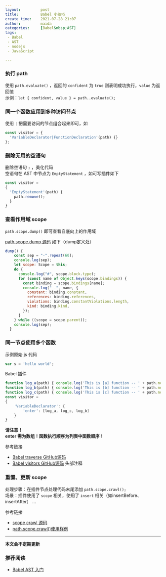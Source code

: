 ```yaml
---
layout:         post  
title:          Babel 小技巧
create_time:    2021-07-28 21:07   
author:         maida
categories:     [Babel&nbsp;AST]  
tags:  
 - Babel
 - AST
 - nodejs
 - JavaScript

---
```



### 执行 path 
使用 `path.evaluate()` ，返回的 `confident` 为 `true` 则表明成功执行，`value` 为返回值  
示例：`let { confident, value } = path..evaluate();`

### 同一个函数应用到多种访问节点
使用 `|` 把需要访问的节点组合起来即可，如
```javascript
const visitor = {
  'VariableDeclarator|FunctionDeclaration'(path) {}
};
```

### 删除无用的空语句
删除空语句 `;` ，美化代码  
空语句在 AST 中节点为 `EmptyStatement` ，如可写插件如下  
```javascript
const visitor =
{
  'EmptyStatement'(path) {
    path.remove();
  }
}
```

### 查看作用域 scope
`path.scope.dump()` 即可查看自底向上的作用域  

[path.scope.dump 源码](https://github.com/babel/babel/blob/a5a63e3033060f9454bfbafbb03fd0945e6dc1c2/packages/babel-traverse/src/scope/index.ts#L571) 如下（dump定义处）
```javascript
dump() {
    const sep = "-".repeat(60);
    console.log(sep);
    let scope: Scope = this;
    do {
      console.log("#", scope.block.type);
      for (const name of Object.keys(scope.bindings)) {
        const binding = scope.bindings[name];
        console.log(" -", name, {
          constant: binding.constant,
          references: binding.references,
          violations: binding.constantViolations.length,
          kind: binding.kind,
        });
      }
    } while ((scope = scope.parent));
    console.log(sep);
  }
```

### 同一节点使用多个函数
示例原始 js 代码  
```javascript
var s = 'hello world';
```

Babel 插件  
```javascript
function log_a(path) { console.log('This is [a] function -- ' + path.node.init.value); }
function log_b(path) { console.log('This is [b] function -- ' + path.node.init.value); }
function log_c(path) { console.log('This is [c] function -- ' + path.node.init.value); }
const visitor =
{
    'VariableDeclarator': {
        'enter': [log_a, log_c, log_b]
    }
}
```
**请注意！**  
**enter 需为数组！函数执行顺序为列表中函数顺序！**  

参考链接  
- [Babel traverse GitHub源码](https://github.com/babel/babel/blob/1960f23c220a04ec63e43123269d6e1c06bbc1f4/packages/babel-traverse/src/index.ts)
- [Babel visitors GitHub源码](https://github.com/babel/babel/blob/672a58660f0b15691c44582f1f3fdcdac0fa0d2f/packages/babel-traverse/src/visitors.ts) 头部注释

### 重置、更新 scope
处理步骤：在插件节点处理代码末尾添加 `path.scope.crawl();`  
场景：插件使用了 `scope` 相关，使用了 `insert` 相关（如insertBefore、insertAfter） ...

参考链接
- [scope crawl 源码](https://github.com/babel/babel/blob/1960f23c220a04ec63e43123269d6e1c06bbc1f4/packages/babel-traverse/src/scope/index.ts)
- [path.scope.crawl()使用样例](https://github.com/babel/babel/blob/672a58660f0b15691c44582f1f3fdcdac0fa0d2f/packages/babel-plugin-transform-parameters/src/index.js)

---

**本文会不定期更新**

### 推荐阅读
- [Babel AST 入门](/2021/07/27/Babel-AST入门.html)